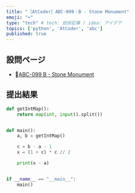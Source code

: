 ```yaml
---
title: "［AtCoder］ABC-099｜B - Stone Monument"
emoji: "⌨️"
type: "tech" # tech: 技術記事 / idea: アイデア
topics: ['python', 'AtCoder', 'abc']
published: true
---
```


## 設問ページ

- 🔗[ABC-099 B - Stone Monument](https://atcoder.jp/contests/abc099/tasks/abc099_b)

## 提出結果

```python
def getIntMap():
    return map(int, input().split())


def main():
    a, b = getIntMap()

    c = b - a - 1
    x = (1 + c) * c // 2

    print(x - a)


if __name__ == "__main__":
    main()
```
